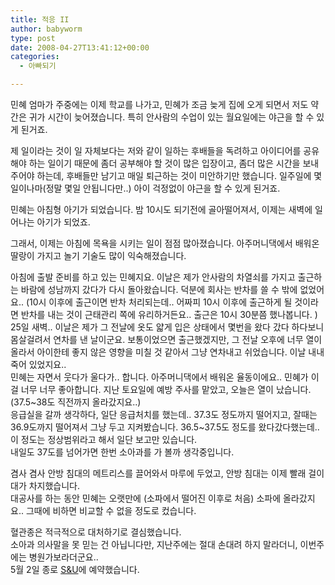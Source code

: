```yaml
---
title: 적응 II
author: babyworm
type: post
date: 2008-04-27T13:41:12+00:00
categories:
  - 아빠되기

---
```

민혜 엄마가 주중에는 이제 학교를 나가고, 민혜가 조금 늦게 집에 오게 되면서 저도 약간은 귀가 시간이 늦어졌습니다. 특히 안사람의 수업이 있는 월요일에는 야근을 할 수 있게 된거죠.

제 일이라는 것이 일 자체보다는 저와 같이 일하는 후배들을 독려하고 아이디어를 공유해야 하는 일이기 때문에 좀더 공부해야 할 것이 많은 입장이고, 좀더 많은 시간을 보내주어야 하는데, 후배들만 남기고 매일 퇴근하는 것이 미안하기만 했습니다. 일주일에 몇 일이나마(정말 몇일 안됩니다만..) 아이 걱정없이 야근을 할 수 있게 된거죠.

민혜는 아침형 아기가 되었습니다. 밤 10시도 되기전에 골아떨어져서, 이제는 새벽에 일어나는 아기가 되었죠.

그래서, 이제는 아침에 목욕을 시키는 일이 점점 많아졌습니다. 아주머니댁에서 배워온 딸랑이 가지고 놀기 기술도 많이 익숙해졌습니다.

아침에 출발 준비를 하고 있는 민혜지요. 이날은 제가 안사람의 차열쇠를 가지고 출근하는 바람에 성남까지 갔다가 다시 돌아왔습니다. 덕분에 회사는 반차를 쓸 수 밖에 없었어요.. (10시 이후에 출근이면 반차 처리되는데.. 어짜피 10시 이후에 출근하게 될 것이라면 반차를 내는 것이 근태관리 쪽에 유리하거든요.. 출근은 10시 30분쯤 했나봅니다. )<br>
25일 새벽.. 이날은 제가 그 전날에 옷도 얇게 입은 상태에서 몇번을 왔다 갔다 하다보니 몸살걸려서 연차를 낸 날이군요. 보통이었으면 출근했겠지만, 그 전날 오후에 너무 열이 올라서 아이한테 좋지 않은 영향을 미칠 것 같아서 그냥 연차내고 쉬었습니다. 이날 내내 죽어 있었지요..<br>
민혜는 자면서 웃다가 울다가.. 합니다. 아주머니댁에서 배워온 율동이에요.. 민혜가 이걸 너무 너무 좋아합니다. 지난 토요일에 예방 주사를 맡았고, 오늘은 열이 났습니다. (37.5~38도 직전까지 올라갔지요..)<br>
응급실을 갈까 생각하다, 일단 응급처치를 했는데.. 37.3도 정도까지 떨어지고, 잘때는 36.9도까지 떨어져서 그냥 두고 지켜봤습니다. 36.5~37.5도 정도를 왔다갔다했는데.. 이 정도는 정상범위라고 해서 일단 보고만 있습니다.<br>
내일도 37도를 넘어가면 한번 소아과를 가 볼까 생각중입니다.

겸사 겸사 안방 침대의 메트리스를 끌어와서 마루에 두었고, 안방 침대는 이제 빨래 걸이대가 차지했습니다.<br>
대공사를 하는 동안 민혜는 오랫만에 (소파에서 떨어진 이후로 처음) 소파에 올라갔지요.. 그때에 비하면 비교할 수 없을 정도로 컸습니다.

혈관종은 적극적으로 대처하기로 결심했습니다.<br>
소아과 의사말을 못 믿는 건 아닙니다만, 지난주에는 절대 손대려 하지 말라더니, 이번주에는 병원가보라더군요..<br>
5월 2일 종로 <a href="http://snulaser.co.kr/" target="_blank">S&U</a>에 예약했습니다.
